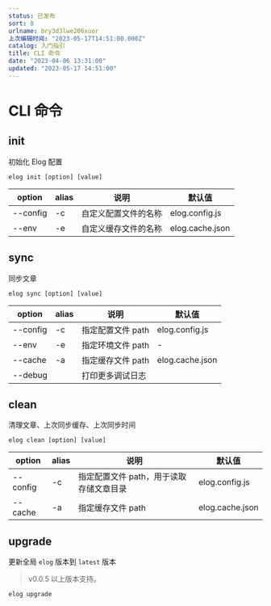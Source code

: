 ```yaml
---
status: 已发布
sort: 8
urlname: bry3d3lwe206xuor
上次编辑时间: "2023-05-17T14:51:00.000Z"
catalog: 入门指引
title: CLI 命令
date: "2023-04-06 13:31:00"
updated: "2023-05-17 14:51:00"
---
```


# CLI 命令

## init

初始化 Elog 配置

```shell
elog init [option] [value]
```

| option   | alias | 说明                 | 默认值          |
| -------- | ----- | -------------------- | --------------- |
| --config | -c    | 自定义配置文件的名称 | elog.config.js  |
| --env    | -e    | 自定义缓存文件的名称 | elog.cache.json |

## sync

同步文章

```shell
elog sync [option] [value]
```

| option   | alias | 说明              | 默认值          |
| -------- | ----- | ----------------- | --------------- |
| --config | -c    | 指定配置文件 path | elog.config.js  |
| --env    | -e    | 指定环境文件 path | -               |
| --cache  | -a    | 指定缓存文件 path | elog.cache.json |
| --debug  |       | 打印更多调试日志  |                 |

## clean

清理文章、上次同步缓存、上次同步时间

```shell
elog clean [option] [value]
```

| option   | alias | 说明                                    | 默认值          |
| -------- | ----- | --------------------------------------- | --------------- |
| --config | -c    | 指定配置文件 path，用于读取存储文章目录 | elog.config.js  |
| --cache  | -a    | 指定缓存文件 path                       | elog.cache.json |

## upgrade

更新全局 `elog` 版本到 `latest` 版本

> v0.0.5 以上版本支持。

```shell
elog upgrade
```
